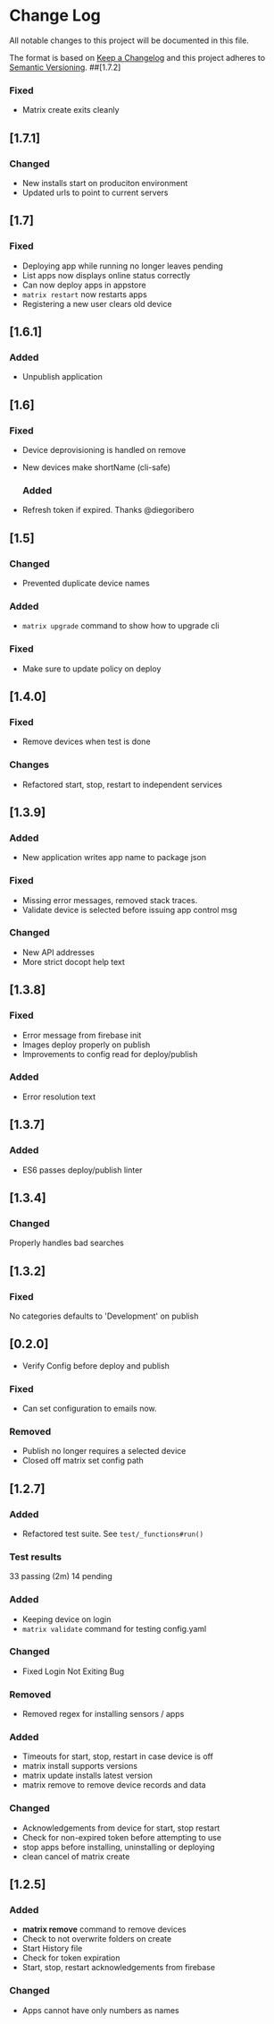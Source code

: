 # Change Log
All notable changes to this project will be documented in this file.

The format is based on [Keep a Changelog](http://keepachangelog.com/)
and this project adheres to [Semantic Versioning](http://semver.org/).
##[1.7.2]
### Fixed
- Matrix create exits cleanly
## [1.7.1]
### Changed
- New installs start on produciton environment
- Updated urls to point to current servers

## [1.7]
### Fixed
- Deploying app while running no longer leaves pending
- List apps now displays online status correctly
- Can now deploy apps in appstore
- `matrix restart` now restarts apps
- Registering a new user clears old device

## [1.6.1]
### Added
- Unpublish application

## [1.6]
### Fixed
- Device deprovisioning is handled on remove
- New devices make shortName (cli-safe)
  
  ### Added
- Refresh token if expired. Thanks @diegoribero

## [1.5]
### Changed
- Prevented duplicate device names

### Added 
- `matrix upgrade` command to show how to upgrade cli

### Fixed
- Make sure to update policy on deploy

## [1.4.0]
### Fixed
- Remove devices when test is done
### Changes
- Refactored start, stop, restart to independent services

## [1.3.9]
### Added
 - New application writes app name to package json

### Fixed
- Missing error messages, removed stack traces.
- Validate device is selected before issuing app control msg

### Changed
- New API addresses
- More strict docopt help text

## [1.3.8]
### Fixed
- Error message from firebase init
- Images deploy properly on publish
- Improvements to config read for deploy/publish 

### Added
- Error resolution text

## [1.3.7]
### Added
- ES6 passes deploy/publish linter
## [1.3.4]
### Changed
Properly handles bad searches

## [1.3.2]

### Fixed
No categories defaults to 'Development' on publish

## [0.2.0]

- Verify Config before deploy and publish

### Fixed
- Can set configuration to emails now. 

### Removed
- Publish no longer requires a selected device
- Closed off matrix set config path

## [1.2.7]
### Added
- Refactored test suite. See `test/_functions#run()`

### Test results
33 passing (2m)
14 pending

### Added
- Keeping device on login
- `matrix validate` command for testing config.yaml

### Changed
- Fixed Login Not Exiting Bug

### Removed
- Removed regex for installing sensors / apps

### Added
- Timeouts for start, stop, restart in case device is off
- matrix install supports versions
- matrix update installs latest version
- matrix remove to remove device records and data

### Changed
- Acknowledgements from device for start, stop restart
- Check for non-expired token before attempting to use
- stop apps before installing, uninstalling or deploying
- clean cancel of matrix create

## [1.2.5]
### Added
- **matrix remove** command to remove devices
- Check to not overwrite folders on create
- Start History file
- Check for token expiration
- Start, stop, restart acknowledgements from firebase

### Changed
- Apps cannot have only numbers as names
